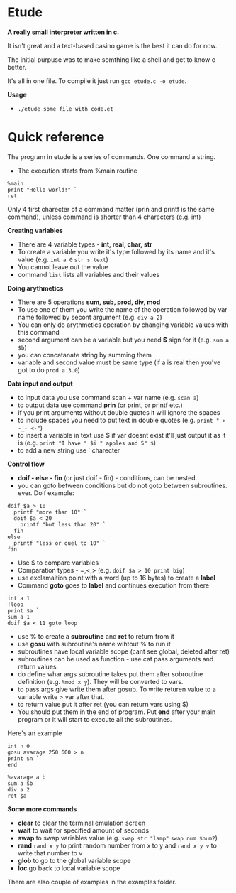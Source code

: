 # Etude
**A really small interpreter written in c.**


It isn't great and a text-based casino game is the best it can do for now.

The initial purpuse was to make somthing like a shell and get to know c better.

It's all in one file. To compile it just run `gcc etude.c -o etude`.

**Usage**
+ `./etude some_file_with_code.et`

# Quick reference
The program in etude is a series of commands. One command a string.
+ The execution starts from %main routine
```
%main
print "Hello world!" `
ret
```

Only 4 first charecter of a command matter (prin and printf is the same command), unless command is shorter than 4 charecters (e.g. int)

**Creating variables**
+ There are 4 variable types - **int, real, char, str**
+ To create a variable you write it's type followed by its name and it's value (e.g. `int a 0` `str s text`)
+ You cannot leave out the value
+ command `list` lists all variables and their values

**Doing arythmetics**
+ There are 5 operations **sum, sub, prod, div, mod**
+ To use one of them you write the name of the operation followed by var name followed by secont argument (e.g. `div a 2`)
+ You can only do arythmetics operation by changing variable values with this command
+ second argument can be a variable but you need **$** sign for it (e.g. `sum a $b`)
+ you can concatanate string by summing them
+ variable and second value must be same type (if a is real then you've got to do `prod a 3.0`)

**Data input and output**
+ to input data you use command scan + var name (e.g. `scan a`)
+ to output data use command **prin** (or print, or printf etc.)
+ if you print arguments without double quotes it will ignore the spaces
+ to include spaces you need to put text in double quotes (e.g. `print "-> -_- <-"`)
+ to insert a variable in text use $ if var doesnt exist it'll just output it as it is (e.g. `print "I have " $i " apples and 5" $`)
+ to add a new string use ` charecter 

**Control flow**
+ **doif - else - fin** (or just doif - fin) - conditions, can be nested.
+ you can goto between conditions but do not goto between subroutines. ever.
Doif example:
```
doif $a > 10
  printf "more than 10" `
  doif $a < 20
    printf "but less than 20" `
  fin
else
  printf "less or quel to 10" `
fin
```
+ Use $ to compare variables
+ Comparation types - =,<,> (e.g. `doif $a > 10 print big`)
+ use exclamaition point with a word (up to 16 bytes) to create a **label**
+ Command **goto** goes to **label** and continues execution from there
```
int a 1
!loop
print $a `
sum a 1
doif $a < 11 goto loop
```
+ use % to create a **subroutine** and **ret** to return from it
+ use **gosu** with subroutine's name wihtout % to run it
+ subroutines have local variable scope (cant see global, deleted after ret)
+ subroutines can be used as function - use cat pass arguments and return values
+ do define whar args subroutine takes put them after sobroutine definition (e.g. `%mod x y`). They will be converted to vars.
+ to pass args give write them after gosub. To write returen value to a variable write > var after that.
+ to return value put it after ret (you can return vars using $)
+ You should put them in the end of program. Put **end** after your main program or it will start to execute all the subroutines.

Here's an example
```
int n 0 
gosu avarage 250 600 > n 
print $n `
end

%avarage a b 
sum a $b
div a 2 
ret $a
```

**Some more commands**
+ **clear** to clear the terminal emulation screen
+ **wait** to wait for specified amount of seconds
+ **swap** to swap variables value (e.g. `swap str "lamp"` `swap num $num2`)
+ **rand** `rand x y` to print random number from x to y and `rand x y v` to write that number to v
+ **glob** to go to the global variable scope
+ **loc** go back to local variable scope

There are also couple of examples in the examples folder.
